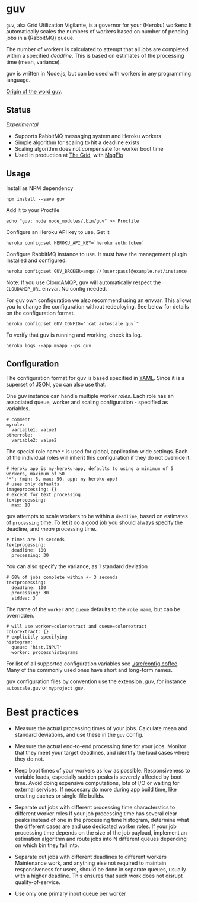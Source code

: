 guv
===

`guv`, aka Grid Utilization Vigilante, is a governor for your (Heroku) workers:
It automatically scales the numbers of workers based on number of pending jobs in a (RabbitMQ) queue.

The number of workers is calculated to attempt that all jobs are completed within a specified *deadline*.
This is based on estimates of the processing time (mean, variance).

guv is written in Node.js, but can be used with workers in any programming language.

[Origin of the word guv](http://english.stackexchange.com/questions/14370/what-is-the-origin-of-the-british-guv-is-it-still-used-colloquially).

## Status

*Experimental*

* Supports RabbitMQ messaging system and Heroku workers
* Simple algorithm for scaling to hit a deadline exists
* Scaling algorithm does not compensate for worker boot time
* Used in production at [The Grid](https://thegrid.io), with [MsgFlo](https://github.com/msgflo/msgflo)

## Usage

Install as NPM dependency

    npm install --save guv
    
Add it to your Procfile

    echo "guv: node node_modules/.bin/guv" >> Procfile

Configure an Heroku API key to use. Get it 

    heroku config:set HEROKU_API_KEY=`heroku auth:token`

Configure RabbitMQ instance to use. It must have the management plugin installed and configured.

    heroku config:set GUV_BROKER=amqp://[user:pass]@example.net/instance

Note: If you use CloudAMQP, guv will automatically respect the `CLOUDAMQP_URL` envvar. No config needed.

For guv own configuration we also recommend using an envvar.
This allows you to change the configuration without redeploying.
See below for details on the configuration format.

    heroku config:set GUV_CONFIG="`cat autoscale.guv`"

To verify that guv is running and working, check its log.

    heroku logs --app myapp --ps guv


## Configuration

The configuration format for guv is based specified in [YAML](http://yaml.org/).
Since it is a superset of JSON, you can also use that.

One guv instance can handle multiple worker *roles*.
Each role has an associated queue, worker and scaling configuration - specified as variables.

    # comment
    myrole:
      variable1: value1
    otherrole:
      variable2: value2

The special role name `*` is used for global, application-wide settings.
Each of the individual roles will inherit this configuration if they do not override it.

    # Heroku app is my-heroku-app, defaults to using a minimum of 5 workers, maximum of 50
    '*': {min: 5, max: 50, app: my-heroku-app}
    # uses only defaults
    imageprocessing: {}
    # except for text processing
    textprocessing:
      max: 10

guv attempts to scale workers to be within a `deadline`, based on estimates of `processing` time.
To let it do a good job you should always specify the deadline, and *mean* processing time.

    # times are in seconds
    textprocessing:
      deadline: 100
      processing: 30

You can also specify the variance, as 1 standard deviation

    # 68% of jobs complete within +- 3 seconds
    textprocessing:
      deadline: 100
      processing: 30
      stddev: 3

The name of the `worker` and `queue` defaults to the `role name`, but can be overridden.

    # will use worker=colorextract and queue=colorextract
    colorextract: {}
    # explicitly specifying
    histogram:
      queue: 'hist.INPUT'
      worker: processhistograms

For list of all supported configuration variables see [./src/config.coffee](./src/config.coffee).
Many of the commonly used ones have short and long-form names.

guv configuration files by convention use the extension *.guv*, for instance `autoscale.guv` or `myproject.guv`.

# Best practices

* Measure the actual processing times of your jobs.
Calculate mean and standard deviations, and use these in the `guv` config.

* Measure the actual end-to-end processing time for your jobs.
Monitor that they meet your target deadlines, and identify the load cases where they do not.

* Keep boot times of your workers as low as possible.
Responsiveness to variable loads, especially sudden peaks is severely affected by boot time.
Avoid doing expensive computations, lots of I/O or waiting for external services.
If neccesary do more during app build time, like creating caches or single-file builds.

* Separate out jobs with different processing time characterstics to different worker roles
If your job processing time has several clear peaks instead of one in the processing time histogram,
determine what the different cases are and use dedicated worker roles.
If your job processing time depends on the size of the job payload, implement an estimation
algorithm and route jobs into N different queues depending on which bin they fall into.

* Separate out jobs with different deadlines to different workers
Maintenance work, and anything else not required to maintain responsiveness for users,
should be done in separate queues, usually with a higher deadline.
This ensures that such work does not disrupt quality-of-service.

* Use only one primary input queue per worker

